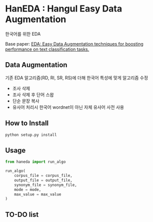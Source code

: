 # HanEDA : Hangul Easy Data Augmentation
</h1>

한국어를 위한 EDA

Base paper: [EDA: Easy Data Augmentation techniques for boosting performance on text classification tasks.](https://arxiv.org/abs/1901.11196)

  
## Data Augmentation
기존 EDA 알고리즘(RD, RI, SR, RS)에 더해 한국어 특성에 맞게 알고리즘 수정
  - 조사 삭제
  - 조사 삭제 후 단어 스왑
  - 단순 문장 복사
  - 유사어 처리시 한국어 wordnet이 아닌 자체 유사어 사전 사용


## How to Install
```bash
python setup.py install
```

## Usage
```python
from haneda import run_algo

run_algo(
    corpus_file = corpus_file,
    output_file = output_file,
    synonym_file = synonym_file,
    mode = mode,
    max_value = max_value
)

```

## TO-DO list